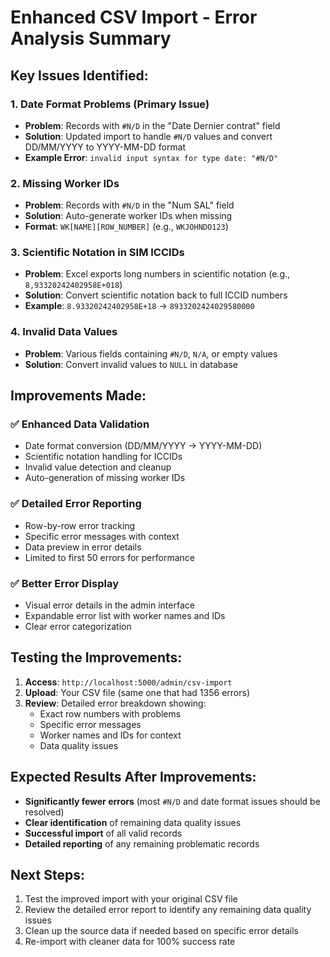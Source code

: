 # Enhanced CSV Import - Error Analysis Summary

## Key Issues Identified:

### 1. **Date Format Problems** (Primary Issue)
- **Problem**: Records with `#N/D` in the "Date Dernier contrat" field
- **Solution**: Updated import to handle `#N/D` values and convert DD/MM/YYYY to YYYY-MM-DD format
- **Example Error**: `invalid input syntax for type date: "#N/D"`

### 2. **Missing Worker IDs** 
- **Problem**: Records with `#N/D` in the "Num SAL" field
- **Solution**: Auto-generate worker IDs when missing
- **Format**: `WK[NAME][ROW_NUMBER]` (e.g., `WKJOHNDO123`)

### 3. **Scientific Notation in SIM ICCIDs**
- **Problem**: Excel exports long numbers in scientific notation (e.g., `8,93320242402958E+018`)
- **Solution**: Convert scientific notation back to full ICCID numbers
- **Example**: `8.93320242402958E+18` → `8933202424029580000`

### 4. **Invalid Data Values**
- **Problem**: Various fields containing `#N/D`, `N/A`, or empty values
- **Solution**: Convert invalid values to `NULL` in database

## Improvements Made:

### ✅ **Enhanced Data Validation**
- Date format conversion (DD/MM/YYYY → YYYY-MM-DD)
- Scientific notation handling for ICCIDs
- Invalid value detection and cleanup
- Auto-generation of missing worker IDs

### ✅ **Detailed Error Reporting**
- Row-by-row error tracking
- Specific error messages with context
- Data preview in error details
- Limited to first 50 errors for performance

### ✅ **Better Error Display**
- Visual error details in the admin interface
- Expandable error list with worker names and IDs
- Clear error categorization

## Testing the Improvements:

1. **Access**: `http://localhost:5000/admin/csv-import`
2. **Upload**: Your CSV file (same one that had 1356 errors)
3. **Review**: Detailed error breakdown showing:
   - Exact row numbers with problems
   - Specific error messages
   - Worker names and IDs for context
   - Data quality issues

## Expected Results After Improvements:
- **Significantly fewer errors** (most `#N/D` and date format issues should be resolved)
- **Clear identification** of remaining data quality issues
- **Successful import** of all valid records
- **Detailed reporting** of any remaining problematic records

## Next Steps:
1. Test the improved import with your original CSV file
2. Review the detailed error report to identify any remaining data quality issues
3. Clean up the source data if needed based on specific error details
4. Re-import with cleaner data for 100% success rate

